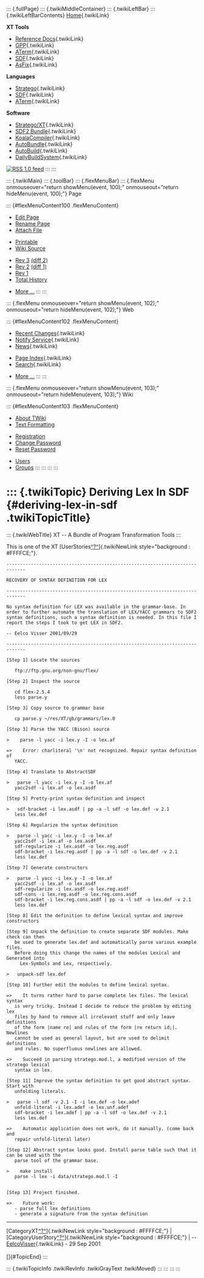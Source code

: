 ::: {.fullPage}
::: {.twikiMiddleContainer}
::: {.twikiLeftBar}
::: {.twikiLeftBarContents}
[Home](WebHome){.twikiLink}

**XT Tools**

-   [Reference Docs](ToolReference){.twikiLink}
-   [GPP](GenericPrettyPrinter){.twikiLink}
-   [ATerm](ATermTools){.twikiLink}
-   [SDF](SdfTools){.twikiLink}
-   [AsFix](AsFixTools){.twikiLink}

**Languages**

-   [Stratego](../Stratego/WebHome){.twikiLink}
-   [SDF](../Sdf/WebHome){.twikiLink}
-   [ATerm](ATermFormat){.twikiLink}

**Software**

-   [Stratego/XT](../Stratego/StrategoDownload){.twikiLink}
-   [SDF2 Bundle](../Sdf/SdfBundle){.twikiLink}
-   [KoalaCompiler](KoalaCompiler){.twikiLink}
-   [AutoBundle](AutoBundle){.twikiLink}
-   [AutoBuild](AutoBuild){.twikiLink}
-   [DailyBuildSystem](DailyBuildSystem){.twikiLink}

[![](http://www.program-transformation.org/twiki/pub/rss.gif "RSS 1.0 feed")](http://www.program-transformation.org/twiki/bin/view/Tools/WebRss?skin=rss)
:::
:::

::: {.twikiMain}
::: {.toolBar}
::: {.flexMenuBar}
::: {.flexMenu onmouseover="return showMenu(event, 100);" onmouseout="return hideMenu(event, 100);"}
Page

::: {#flexMenuContent100 .flexMenuContent}
-   [Edit
    Page](http://www.program-transformation.org/edit/Tools/DerivingLexInSDF?t=1536826787)
-   [Rename
    Page](http://www.program-transformation.org/rename/Tools/DerivingLexInSDF)
-   [Attach
    File](http://www.program-transformation.org/attach/Tools/DerivingLexInSDF)

<!-- -->

-   [Printable](http://www.program-transformation.org/view/Tools/DerivingLexInSDF?skin=print.pattern)
-   [Wiki
    Source](http://www.program-transformation.org/view/Tools/DerivingLexInSDF?skin=text&raw=on&contenttype=text/plain)

<!-- -->

-   [Rev
    3](http://www.program-transformation.org/view/Tools/DerivingLexInSDF?rev=1.3)
    [(diff 2)](http://www.program-transformation.org/rdiff/Tools/DerivingLexInSDF?rev1=1.3&rev2=1.2)
-   [Rev
    2](http://www.program-transformation.org/view/Tools/DerivingLexInSDF?rev=1.2)
    [(diff 1)](http://www.program-transformation.org/rdiff/Tools/DerivingLexInSDF?rev1=1.2&rev2=1.1)
-   [Rev
    1](http://www.program-transformation.org/view/Tools/DerivingLexInSDF?rev=1.1)
-   [Total
    History](http://www.program-transformation.org/rdiff/Tools/DerivingLexInSDF)

<!-- -->

-   [More
    \...](http://www.program-transformation.org/oops/Tools/DerivingLexInSDF?template=oopsmore&param1=1.3&param2=1.3)
:::
:::

::: {.flexMenu onmouseover="return showMenu(event, 102);" onmouseout="return hideMenu(event, 102);"}
Web

::: {#flexMenuContent102 .flexMenuContent}
-   [Recent Changes](WebChanges){.twikiLink}
-   [Notify Service](WebNotify){.twikiLink}
-   [News](WebNews){.twikiLink}

<!-- -->

-   [Page Index](WebIndex){.twikiLink}
-   [Search](WebSearch){.twikiLink}

<!-- -->

-   [More
    \...](http://www.program-transformation.org/oops/Tools/DerivingLexInSDF?template=oopsmore&param1=1.3&param2=1.3)
:::
:::

::: {.flexMenu onmouseover="return showMenu(event, 103);" onmouseout="return hideMenu(event, 103);"}
Wiki

::: {#flexMenuContent103 .flexMenuContent}
-   [About
    TWiki](http://www.program-transformation.org/view/TWiki/WebHome)
-   [Text
    Formatting](http://www.program-transformation.org/view/TWiki/TextFormattingRules)

<!-- -->

-   [Registration](http://www.program-transformation.org/view/TWiki/TWikiRegistration)
-   [Change
    Password](http://www.program-transformation.org/view/TWiki/ChangePassword)
-   [Reset
    Password](http://www.program-transformation.org/view/TWiki/ResetPassword)

<!-- -->

-   [Users](http://www.program-transformation.org/view/Main/TWikiUsers)
-   [Groups](http://www.program-transformation.org/view/Main/TWikiGroups)
:::
:::
:::
:::

::: {.twikiTopic}
Deriving Lex In SDF {#deriving-lex-in-sdf .twikiTopicTitle}
===================

::: {.twikiWebTitle}
XT \-- A Bundle of Program Transformation Tools
:::

This is one of the XT
[UserStories[^?^](http://www.program-transformation.org/edit/Tools/UserStories?topicparent=Tools.DerivingLexInSDF)]{.twikiNewLink
style="background : #FFFFCE;"}.

    -----------------------------------------------------------------------------

    RECOVERY OF SYNTAX DEFINITION FOR LEX

    -----------------------------------------------------------------------------

    No syntax definition for LEX was available in the grammar-base. In
    order to further automate the translation of LEX/YACC grammars to SDF2
    syntax definitions, such a syntax definition is needed. In this file I
    report the steps I took to get LEX in SDF2.

    -- Eelco Visser 2001/09/29

    -----------------------------------------------------------------------------

    [Step 1] Locate the sources

       ftp://ftp.gnu.org/non-gnu/flex/

    [Step 2] Inspect the source

       cd flex-2.5.4
       less parse.y 

    [Step 3] Copy source to grammar base

       cp parse.y ~/res/XT/gb/grammars/lex.0

    [Step 3] Parse the YACC (Bison) source

    >    parse -l yacc -i lex.y -I -o lex.af 

    =>    Error: charliteral '\n' not recognized. Repair syntax definition of
       YACC.

    [Step 4] Translate to AbstractSDF

    >   parse -l yacc -i lex.y -I -o lex.af 
       yacc2sdf -i lex.af -o lex.asdf 

    [Step 5] Pretty-print syntax definition and inspect

    >   sdf-bracket -i lex.asdf | pp -a -l sdf -o lex.def -v 2.1 
       less lex.def    

    [Step 6] Regularize the syntax definition

    >   parse -l yacc -i lex.y -I -o lex.af 
       yacc2sdf -i lex.af -o lex.asdf 
       sdf-regularize -i lex.asdf -o lex.reg.asdf 
       sdf-bracket -i lex.reg.asdf | pp -a -l sdf -o lex.def -v 2.1 
       less lex.def    

    [Step 7] Generate constructors

    >   parse -l yacc -i lex.y -I -o lex.af 
       yacc2sdf -i lex.af -o lex.asdf 
       sdf-regularize -i lex.asdf -o lex.reg.asdf 
       sdf-cons -i lex.reg.asdf -o lex.reg.cons.asdf
       sdf-bracket -i lex.reg.cons.asdf | pp -a -l sdf -o lex.def -v 2.1 
       less lex.def   

    [Step 8] Edit the definition to define lexical syntax and improve constructors

    [Step 9] Unpack the definition to create separate SDF modules. Make check can then
       be used to generate lex.def and automatically parse various example files.
       Before doing this change the names of the modules Lexical and Generated into
         Lex-Symbols and Lex, respectively.

    >   unpack-sdf lex.def

    [Step 10] Further edit the modules to define lexical syntax.

    =>    It turns rather hard to parse complete lex files. The lexical syntax
       is very tricky. Instead I decide to reduce the problem by editing lex
       files by hand to remove all irrelevant stuff and only leave definitions
       of the form |name re| and rules of the form |re return id;|. Newlines
       cannot be used as general layout, but are used to delimit definitions
       and rules. No superfluous newlines are allowed.

    =>    Succeed in parsing stratego.mod.l, a modified version of the stratego lexical
       syntax in lex.

    [Step 11] Improve the syntax definition to get good abstract syntax. Start with
       unfolding literals.

    >   parse -l sdf -v 2.1 -I -i lex.def -o lex.adef
       unfold-literal -i lex.adef -o lex.unf.adef
       sdf-bracket -i lex.adef | pp -a -l sdf -o lex.def -v 2.1 
       less lex.def   

    =>    Automatic application does not work, do it manually. (come back and
       repair unfold-literal later)

    [Step 12] Abstract syntax looks good. Install parse table such that it can be used with the
       parse tool of the grammar base.

    >    make install
       parse -l lex -i data/stratego.mod.l -I


    [Step 13] Project finished. 

    =>    Future work: 
       - parse full lex definitions
       - generate a signature from the syntax definition

------------------------------------------------------------------------

[CategoryXT[^?^](http://www.program-transformation.org/edit/Tools/CategoryXT?topicparent=Tools.DerivingLexInSDF)]{.twikiNewLink
style="background : #FFFFCE;"} \|
[CategoryUserStory[^?^](http://www.program-transformation.org/edit/Tools/CategoryUserStory?topicparent=Tools.DerivingLexInSDF)]{.twikiNewLink
style="background : #FFFFCE;"} \| \--
[EelcoVisser](../Main/EelcoVisser){.twikiLink} - 29 Sep 2001\
\
[]{#TopicEnd}
:::

::: {.twikiTopicInfo .twikiRevInfo .twikiGrayText .twikiMoved}
:::
:::
:::
:::
